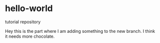 # hello-world
tutorial repository

Hey this is the part where I am adding something to the new branch.  I think it needs more chocolate.
